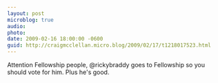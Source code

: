 ```yaml
---
layout: post
microblog: true
audio: 
photo: 
date: 2009-02-16 18:00:00 -0600
guid: http://craigmcclellan.micro.blog/2009/02/17/t1218017523.html
---
```

Attention Fellowship people, @rickybraddy goes to Fellowship so you should vote for him.  Plus he's good.
